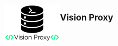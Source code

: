 <img align="left" width="180px" src="https://github.com/Hyunwoonator/Vision-proxy/blob/main/assets/logo.png"></img>
# Vision Proxy